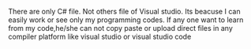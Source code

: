 There are only C# file. Not others file of Visual studio. Its beacuse I can easily work or see only my programming codes. If any one want to learn from my code,he/she can not copy paste or upload direct files in any compiler platform like visual studio or visual studio code 
